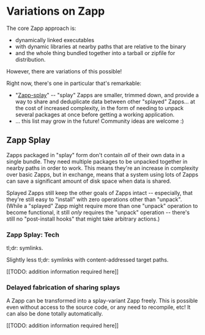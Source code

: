 Variations on Zapp
==================

The core Zapp approach is:

- dynamically linked executables
- with dynamic libraries at nearby paths that are relative to the binary
- and the whole thing bundled together into a tarball or zipfile for distribution.

However, there are variations of this possible!

Right now, there's one in particular that's remarkable:

- "[Zapp-splay](#zapps-play)" -- "splay" Zapps are smaller, trimmed down, and provide a way to share and deduplicate data between other "splayed" Zapps... at the cost of increased complexity, in the form of needing to unpack several packages at once before getting a working application.
- ... this list may grow in the future!  Community ideas are welcome :)



Zapp Splay
----------

Zapps packaged in "splay" form don't contain _all_ of their own data in a single bundle.
They need multiple packages to be unpacked together in nearby paths in order to work.
This means they're an increase in complexity over basic Zapps, but in exchange,
means that a system using lots of Zapps can save a significant amount of disk space when data is shared.

Splayed Zapps still keep the other goals of Zapps intact -- especially, that they're still easy to "install" with zero operations other than "unpack".
(While a "splayed" Zapp might require more than one "unpack" operation to become functional, it still _only_ requires the "unpack" operation -- there's still no "post-install hooks" that might take arbitrary actions.)

### Zapp Splay: Tech

tl;dr: symlinks.

Slightly less tl;dr: symlinks with content-addressed target paths.

[[TODO: addition information required here]]

### Delayed fabrication of sharing splays

A Zapp can be transformed into a splay-variant Zapp freely.
This is possible even without access to the source code, or any need to recompile, etc!
It can also be done totally automatically.

[[TODO: addition information required here]]
